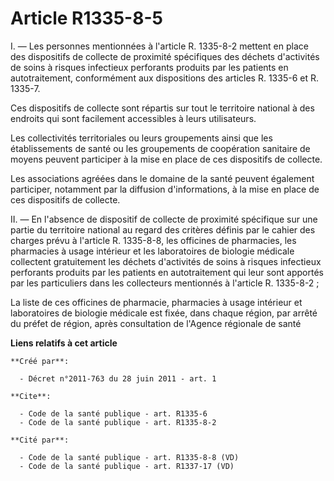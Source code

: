 # Article R1335-8-5

I. ― Les personnes mentionnées à l'article R. 1335-8-2 mettent en place des dispositifs de collecte de proximité spécifiques
des déchets d'activités de soins à risques infectieux perforants produits par les patients en autotraitement, conformément
aux dispositions des articles R. 1335-6 et R. 1335-7. 

Ces dispositifs de collecte sont répartis sur tout le territoire national à des endroits qui sont facilement accessibles à
leurs utilisateurs. 

Les collectivités territoriales ou leurs groupements ainsi que les établissements de santé ou les groupements de coopération
sanitaire de moyens peuvent participer à la mise en place de ces dispositifs de collecte. 

Les associations agréées dans le domaine de la santé peuvent également participer, notamment par la diffusion d'informations,
à la mise en place de ces dispositifs de collecte. 

II. ― En l'absence de dispositif de collecte de proximité spécifique sur une partie du territoire national au regard des
critères définis par le cahier des charges prévu à l'article R. 1335-8-8, les officines de pharmacies, les pharmacies à usage
intérieur et les laboratoires de biologie médicale collectent gratuitement les déchets d'activités de soins à risques
infectieux perforants produits par les patients en autotraitement qui leur sont apportés par les particuliers dans les
collecteurs mentionnés à l'article R. 1335-8-2 ; 

La liste de ces officines de pharmacie, pharmacies à usage intérieur et laboratoires de biologie médicale est fixée, dans
chaque région, par arrêté du préfet de région, après consultation de l'Agence régionale de santé

**Liens relatifs à cet article**

	**Créé par**:

	  - Décret n°2011-763 du 28 juin 2011 - art. 1

	**Cite**:

	  - Code de la santé publique - art. R1335-6
	  - Code de la santé publique - art. R1335-8-2

	**Cité par**:

	  - Code de la santé publique - art. R1335-8-8 (VD)
	  - Code de la santé publique - art. R1337-17 (VD)
